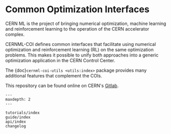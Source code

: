 # Common Optimization Interfaces

CERN ML is the project of bringing numerical optimization, machine learning and
reinforcement learning to the operation of the CERN accelerator complex.

CERNML-COI defines common interfaces that facilitate using numerical
optimization and reinforcement learning (RL) on the same optimization problems.
This makes it possible to unify both approaches into a generic optimization
application in the CERN Control Center.

The {doc}`cernml-coi-utils <utils:index>` package provides many additional
features that complement the COIs.

This repository can be found online on CERN's
[Gitlab](https://gitlab.cern.ch/geoff/cernml-coi/).

```{toctree}
---
maxdepth: 2
---

tutorials/index
guide/index
api/index
changelog
```
